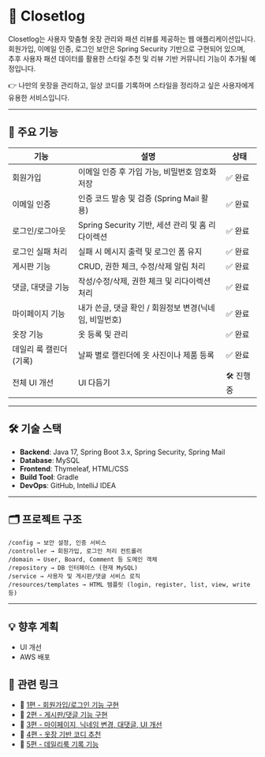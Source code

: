 # 🧥 Closetlog

Closetlog는 사용자 맞춤형 옷장 관리와 패션 리뷰를 제공하는 웹 애플리케이션입니다.  
회원가입, 이메일 인증, 로그인 보안은 Spring Security 기반으로 구현되어 있으며,  
추후 사용자 패션 데이터를 활용한 스타일 추천 및 리뷰 기반 커뮤니티 기능이 추가될 예정입니다.

👉 나만의 옷장을 관리하고, 일상 코디를 기록하며 스타일을 정리하고 싶은 사용자에게 유용한 서비스입니다.

---

## 📌 주요 기능

| 기능            | 설명                                  | 상태    |
|---------------|-------------------------------------|--------|
| 회원가입          | 이메일 인증 후 가입 가능, 비밀번호 암호화 저장         | ✅ 완료 |
| 이메일 인증        | 인증 코드 발송 및 검증 (Spring Mail 활용)      | ✅ 완료 |
| 로그인/로그아웃      | Spring Security 기반, 세션 관리 및 홈 리다이렉션 | ✅ 완료 |
| 로그인 실패 처리     | 실패 시 메시지 출력 및 로그인 폼 유지              | ✅ 완료 |
| 게시판 기능        | CRUD, 권한 체크, 수정/삭제 알림 처리            | ✅ 완료 |
| 댓글, 대댓글 기능    | 작성/수정/삭제, 권한 체크 및 리다이렉션 처리          | ✅ 완료 |
| 마이페이지 기능      | 내가 쓴글, 댓글 확인 / 회원정보 변경(닉네임, 비밀번호)   | ✅ 완료 |
| 옷장 기능         | 옷 등록 및 관리                           | ✅ 완료 |
| 데일리 룩 캘린더(기록) | 날짜 별로 캘린더에 옷 사진이나 제품 등록             | ✅ 완료 |
| 전체 UI 개선      | UI 다듬기                              | 🛠 진행 중 |

---

## 🛠 기술 스택

- **Backend**: Java 17, Spring Boot 3.x, Spring Security, Spring Mail
- **Database**: MySQL
- **Frontend**: Thymeleaf, HTML/CSS 
- **Build Tool**: Gradle
- **DevOps**: GitHub, IntelliJ IDEA

---

## 🗂 프로젝트 구조

```
/config → 보안 설정, 인증 서비스 
/controller → 회원가입, 로그인 처리 컨트롤러 
/domain → User, Board, Comment 등 도메인 객체 
/repository → DB 인터페이스 (현재 MySQL) 
/service → 사용자 및 게시판/댓글 서비스 로직 
/resources/templates → HTML 템플릿 (login, register, list, view, write 등) 
```

---

## 💡 향후 계획

- UI 개선
- AWS 배포

## 🔗 관련 링크

- 📌 [1편 - 회원가입/로그인 기능 구현](https://velog.io/@pjw200116/Spring-Boot%EB%A1%9C-%ED%9A%8C%EC%9B%90%EA%B0%80%EC%9E%85-%EA%B8%B0%EB%8A%A5-%EA%B5%AC%ED%98%84%ED%95%98%EA%B8%B0-%ED%8C%A8%EC%85%98-%EB%A6%AC%EB%B7%B0-%EA%B2%8C%EC%8B%9C%ED%8C%90-%ED%94%84%EB%A1%9C%EC%A0%9D%ED%8A%B8-1)
- 📌 [2편 - 게시판/댓글 기능 구현](https://velog.io/@pjw200116/ClosetLog-%ED%94%84%EB%A1%9C%EC%A0%9D%ED%8A%B8-2-%EA%B2%8C%EC%8B%9C%ED%8C%90-%EB%B0%8F-%EB%8C%93%EA%B8%80-%EA%B8%B0%EB%8A%A5-%EA%B5%AC%ED%98%84)
- 📌 [3편 - 마이페이지, 닉네임 변경, 대댓글, UI 개선](https://velog.io/@pjw200116/ClosetLog-%ED%94%84%EB%A1%9C%EC%A0%9D%ED%8A%B8-3-%EB%A7%88%EC%9D%B4%ED%8E%98%EC%9D%B4%EC%A7%80-%EB%8B%89%EB%84%A4%EC%9E%84-%EB%B3%80%EA%B2%BD-%EB%8C%80%EB%8C%93%EA%B8%80-UI-%EA%B0%9C%EC%84%A0)
- 📌 [4편 - 옷장 기반 코디 추천](https://velog.io/@pjw200116/ClosetLog-%ED%94%84%EB%A1%9C%EC%A0%9D%ED%8A%B8-4-%EC%98%B7%EC%9E%A5-%EA%B8%B0%EB%B0%98-%EC%BD%94%EB%94%94-%EC%B6%94%EC%B2%9C)
- 📌 [5편 - 데일리룩 기록 기능](https://velog.io/@pjw200116/ClosetLog-%ED%94%84%EB%A1%9C%EC%A0%9D%ED%8A%B8-5-%EB%8D%B0%EC%9D%BC%EB%A6%AC%EB%A3%A9-%EA%B8%B0%EB%A1%9D-%EA%B8%B0%EB%8A%A5)
